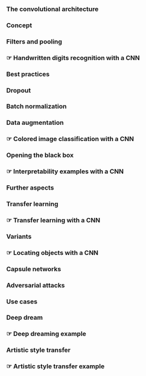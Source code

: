 ### The convolutional architecture
### Concept
### Filters and pooling
### ☞ Handwritten digits recognition with a CNN
### Best practices
### Dropout
### Batch normalization
### Data augmentation
### ☞ Colored image classification with a CNN
### Opening the black box
### ☞ Interpretability examples with a CNN
### Further aspects
### Transfer learning
### ☞ Transfer learning with a CNN
### Variants
### ☞ Locating objects with a CNN
### Capsule networks
### Adversarial attacks
### Use cases
### Deep dream
### ☞ Deep dreaming example
### Artistic style transfer
### ☞ Artistic style transfer example